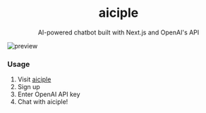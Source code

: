 <div align="center">

# aiciple

AI-powered chatbot built with Next.js and OpenAI's API

</div>

![preview](assets/demo.gif)

### Usage

1. Visit [aiciple](https://aiciple.vercel.app/)
2. Sign up
3. Enter OpenAI API key
4. Chat with aiciple!
